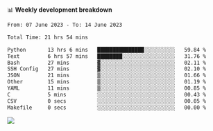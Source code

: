 📊 **Weekly development breakdown**
<!--START_SECTION:waka-->

```txt
From: 07 June 2023 - To: 14 June 2023

Total Time: 21 hrs 54 mins

Python       13 hrs 6 mins   ███████████████░░░░░░░░░░   59.84 %
Text         6 hrs 57 mins   ████████░░░░░░░░░░░░░░░░░   31.76 %
Bash         27 mins         ▓░░░░░░░░░░░░░░░░░░░░░░░░   02.11 %
SSH Config   27 mins         ▓░░░░░░░░░░░░░░░░░░░░░░░░   02.10 %
JSON         21 mins         ▒░░░░░░░░░░░░░░░░░░░░░░░░   01.66 %
Other        15 mins         ▒░░░░░░░░░░░░░░░░░░░░░░░░   01.19 %
YAML         11 mins         ▒░░░░░░░░░░░░░░░░░░░░░░░░   00.85 %
C            5 mins          ░░░░░░░░░░░░░░░░░░░░░░░░░   00.43 %
CSV          0 secs          ░░░░░░░░░░░░░░░░░░░░░░░░░   00.05 %
Makefile     0 secs          ░░░░░░░░░░░░░░░░░░░░░░░░░   00.00 %
```

<!--END_SECTION:waka-->
![](https://komarev.com/ghpvc/?username=callanwu)
